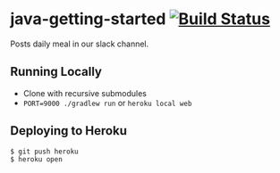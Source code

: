 # java-getting-started [![Build Status](https://travis-ci.org/mpdeimos/food-bot.svg?branch=master)](https://travis-ci.org/mpdeimos/food-bot)

Posts daily meal in our slack channel.

## Running Locally

* Clone with recursive submodules
* `PORT=9000 ./gradlew run` or `heroku local web`

## Deploying to Heroku

```sh
$ git push heroku
$ heroku open
```
